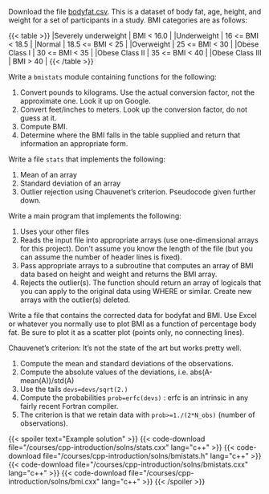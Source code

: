 Download the file [bodyfat.csv](/data/bodyfat.csv).  This is a dataset of body fat, age, height, and weight for a set of participants in a study. BMI categories are as follows:

{{< table >}}
|Severely underweight |  BMI < 16.0 |
|Underweight          | 16 <= BMI < 18.5 |
|Normal               | 18.5 <= BMI < 25 |
|Overweight           | 25 <= BMI < 30 |
|Obese Class I        | 30 <= BMI < 35 |
|Obese Class II       | 35 <= BMI < 40 |
|Obese Class III      | BMI > 40       |
{{< /table >}}

Write a `bmistats` module containing functions for the following:
1. Convert pounds to kilograms.  Use the actual conversion factor, not the approximate one.  Look it up on Google.
2. Convert feet/inches to meters.  Look up the conversion factor, do not guess at it.   
3. Compute BMI.
4. Determine where the BMI falls in the table supplied and return that information an appropriate form. 

Write a file `stats` that implements the following:
1. Mean of an array 
2. Standard deviation of an array 
3. Outlier rejection using Chauvenet’s criterion.  Pseudocode given further down.

Write a main program that implements the following:
1. Uses your other files
2. Reads the input file into appropriate arrays (use one-dimensional arrays for this project).  Don't assume you know the length of the file (but you can assume the number of header lines is fixed).  
3. Pass appropriate arrays to a subroutine that computes an array of BMI data based on height and weight and returns the BMI array.
4. Rejects the outlier(s).  The function should return an array of logicals that you can apply to the original data using WHERE or similar.  Create new arrays with the outlier(s) deleted. 

Write a file that contains the corrected data for bodyfat and BMI.  Use Excel or whatever you normally use to plot BMI as a function of percentage body fat. 
Be sure to plot it as a scatter plot (points only, no connecting lines).  

Chauvenet’s criterion: It’s not the state of the art but works pretty well.
1. Compute the mean and standard deviations of the observations.
2. Compute the absolute values of the deviations, i.e. abs(A-mean(A))/std(A)
3. Use the tails `devs=devs/sqrt(2.)`
4. Compute the probabilities `prob=erfc(devs)` : erfc is an intrinsic in any fairly recent Fortran compiler.  
5. The criterion is that we retain data with `prob>=1./(2*N_obs)` (number of observations).

{{< spoiler text="Example solution" >}}
{{< code-download file="/courses/cpp-introduction/solns/stats.cxx" lang="c++" >}}
{{< code-download file="/courses/cpp-introduction/solns/bmistats.h" lang="c++" >}}
{{< code-download file="/courses/cpp-introduction/solns/bmistats.cxx" lang="c++" >}}
{{< code-download file="/courses/cpp-introduction/solns/bmi.cxx" lang="c++" >}}
{{< /spoiler >}}
